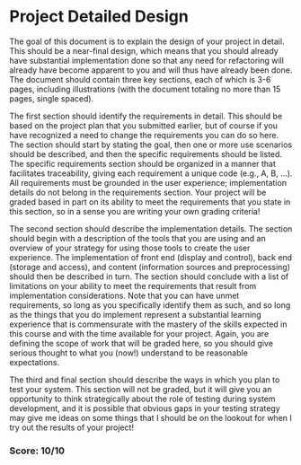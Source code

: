 # Project Detailed Design

The goal of this document is to explain the design of your project in detail. This should be a near-final design, which means that you should already have substantial implementation done so that any need for refactoring will already have become apparent to you and will thus have already been done. The document should contain three key sections, each of which is 3-6 pages, including illustrations (with the document totaling no more than 15 pages, single spaced). 

The first section should identify the requirements in detail. This should be based on the project plan that you submitted earlier, but of course if you have recognized a need to change the requirements you can do so here. The section should start by stating the goal, then one or more use scenarios should be described, and then the specific requirements should be listed. The specific requirements section should be organized in a manner that facilitates traceability, giving each requirement a unique code (e.g., A, B, ...). All requirements must be grounded in the user experience; implementation details do not belong in the requirements section. Your project will be graded based in part on its ability to meet the requirements that you state in this section, so in a sense you are writing your own grading criteria!

The second section should describe the implementation details. The section should begin with a description of the tools that you are using and an overview of your strategy for using those tools to create the user experience. The implementation of front end (display and control), back end (storage and access), and content (information sources and preprocessing) should then be described in turn. The section should conclude with a list of limitations on your ability to meet the requirements that result from implementation considerations. Note that you can have unmet requirements, so long as you specifically identify them as such, and so long as the things that you do implement represent a substantial learning experience that is commensurate with the mastery of the skills expected in this course and with the time available for your project. Again, you are defining the scope of work that will be graded here, so you should give serious thought to what you (now!) understand to be reasonable expectations.

The third and final section should describe the ways in which you plan to test your system. This section will not be graded, but it will give you an opportunity to think strategically about the role of testing during system development, and it is possible that obvious gaps in your testing strategy may give me ideas on some things that I should be on the lookout for when I try out the results of your project!

### Score: 10/10
